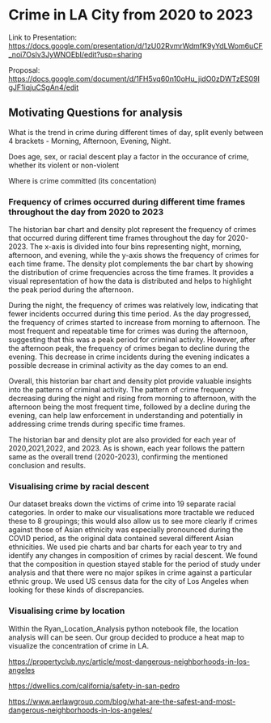 # Crime in LA City from 2020 to 2023

Link to Presentation:
https://docs.google.com/presentation/d/1zU02RvmrWdmfK9yYdLWom6uCF_noi7Oslv3JyWNOEbI/edit?usp=sharing

Proposal:
https://docs.google.com/document/d/1FH5vq60n10oHu_jidO0zDWTzES09IgJF1iqjuCSgAn4/edit

## Motivating Questions for analysis
What is the trend in crime during different times of day, split evenly between 4 brackets - Morning, Afternoon, Evening, Night.

Does age, sex, or racial descent play a factor in the occurance of crime, whether its violent or non-violent

Where is crime committed (its concentation) 


### Frequency of crimes occurred during different time frames throughout the day from 2020 to 2023 
The historian bar chart and density plot represent the frequency of crimes that occurred during different time frames throughout the day for 2020-2023. The x-axis is divided into four bins representing night, morning, afternoon, and evening, while the y-axis shows the frequency of crimes for each time frame. The density plot complements the bar chart by showing the distribution of crime frequencies across the time frames. It provides a visual representation of how the data is distributed and helps to highlight the peak period during the afternoon.

During the night, the frequency of crimes was relatively low, indicating that fewer incidents occurred during this time period. As the day progressed, the frequency of crimes started to increase from morning to afternoon. The most frequent and repeatable time for crimes was during the afternoon, suggesting that this was a peak period for criminal activity.
However, after the afternoon peak, the frequency of crimes began to decline during the evening. This decrease in crime incidents during the evening indicates a possible decrease in criminal activity as the day comes to an end.

Overall, this historian bar chart and density plot provide valuable insights into the patterns of criminal activity. The pattern of crime frequency decreasing during the night and rising from morning to afternoon, with the afternoon being the most frequent time, followed by a decline during the evening, can help law enforcement in understanding and potentially in addressing crime trends during specific time frames.

The historian bar and density plot are also provided for each year of 2020,2021,2022, and 2023. As is shown, each year follows the pattern same as the overall trend (2020-2023), confirming the mentioned conclusion and results.


### Visualising crime by racial descent
Our dataset breaks down the victims of crime into 19 separate racial categories. In order to make our visualisations more tractable we reduced these to 8 groupings; this would also allow us to see more clearly if crimes against those of Asian ethnicity was especially pronounced during the COVID period, as the original data contained several different Asian ethnicities. We used pie charts and bar charts for each year to try and identify any changes in composition of crimes by racial descent. We found that the composition in question stayed stable for the period of study under analysis and that there were no major spikes in crime against a particular ethnic group. We used US census data for the city of Los Angeles when looking for these kinds of discrepancies.  



### Visualising crime by location
Within the Ryan_Location_Analysis python notebook file, the location analysis will can be seen. Our group decided to produce a heat map to visualize the concentration of crime in LA. 

https://propertyclub.nyc/article/most-dangerous-neighborhoods-in-los-angeles

https://dwellics.com/california/safety-in-san-pedro

https://www.aerlawgroup.com/blog/what-are-the-safest-and-most-dangerous-neighborhoods-in-los-angeles/
